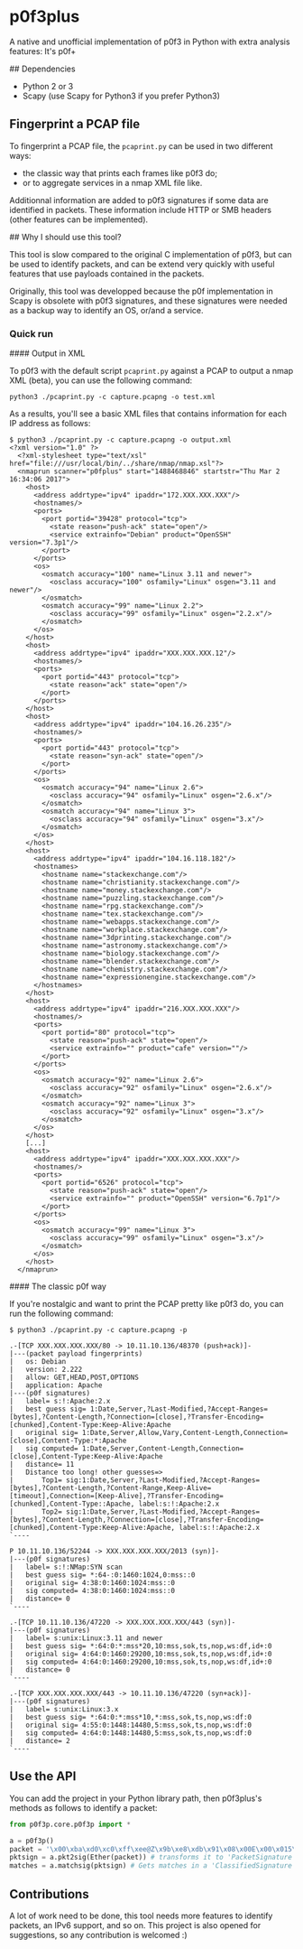 # p0f3plus
A native and unofficial implementation of p0f3 in Python with extra analysis features: It's p0f+

## Dependencies

- Python 2 or 3
- Scapy (use Scapy for Python3 if you prefer Python3)

## Fingerprint a PCAP file

To fingerprint a PCAP file, the `pcaprint.py` can be used in two different ways:

* the classic way that prints each frames like p0f3 do;
* or to aggregate services in a nmap XML file like.

Additionnal information are added to p0f3 signatures if some data are 
identified in packets. These information include HTTP or SMB headers
(other features can be implemented).

## Why I should use this tool?

This tool is slow compared to the original C implementation of p0f3, but can be
used to identify packets, and can be extend very quickly with useful features that 
use payloads contained in the packets. 

Originally, this tool was developped because the p0f implementation in Scapy is
obsolete with p0f3 signatures, and these signatures were needed as a backup
way to identify an OS, or/and a service.  

### Quick run

#### Output in XML

To p0f3 with the default script `pcaprint.py` against a PCAP to output a nmap XML (beta),
you can use the following command:

```
python3 ./pcaprint.py -c capture.pcapng -o test.xml
```

As a results, you'll see a basic XML files that contains information for each IP address
as follows:

```
$ python3 ./pcaprint.py -c capture.pcapng -o output.xml
<?xml version="1.0" ?>
  <?xml-stylesheet type="text/xsl" href="file:///usr/local/bin/../share/nmap/nmap.xsl"?>
  <nmaprun scanner="p0fplus" start="1488468846" startstr="Thu Mar 2 16:34:06 2017">
    <host>
      <address addrtype="ipv4" ipaddr="172.XXX.XXX.XXX"/>
      <hostnames/>
      <ports>
        <port portid="39428" protocol="tcp">
          <state reason="push-ack" state="open"/>
          <service extrainfo="Debian" product="OpenSSH" version="7.3p1"/>
        </port>
      </ports>
      <os>
        <osmatch accuracy="100" name="Linux 3.11 and newer">
          <osclass accuracy="100" osfamily="Linux" osgen="3.11 and newer"/>
        </osmatch>
        <osmatch accuracy="99" name="Linux 2.2">
          <osclass accuracy="99" osfamily="Linux" osgen="2.2.x"/>
        </osmatch>
      </os>
    </host>
    <host>
      <address addrtype="ipv4" ipaddr="XXX.XXX.XXX.12"/>
      <hostnames/>
      <ports>
        <port portid="443" protocol="tcp">
          <state reason="ack" state="open"/>
        </port>
      </ports>
    </host>
    <host>
      <address addrtype="ipv4" ipaddr="104.16.26.235"/>
      <hostnames/>
      <ports>
        <port portid="443" protocol="tcp">
          <state reason="syn-ack" state="open"/>
        </port>
      </ports>
      <os>
        <osmatch accuracy="94" name="Linux 2.6">
          <osclass accuracy="94" osfamily="Linux" osgen="2.6.x"/>
        </osmatch>
        <osmatch accuracy="94" name="Linux 3">
          <osclass accuracy="94" osfamily="Linux" osgen="3.x"/>
        </osmatch>
      </os>
    </host>
    <host>
      <address addrtype="ipv4" ipaddr="104.16.118.182"/>
      <hostnames>
        <hostname name="stackexchange.com"/>
        <hostname name="christianity.stackexchange.com"/>
        <hostname name="money.stackexchange.com"/>
        <hostname name="puzzling.stackexchange.com"/>
        <hostname name="rpg.stackexchange.com"/>
        <hostname name="tex.stackexchange.com"/>
        <hostname name="webapps.stackexchange.com"/>
        <hostname name="workplace.stackexchange.com"/>
        <hostname name="3dprinting.stackexchange.com"/>
        <hostname name="astronomy.stackexchange.com"/>
        <hostname name="biology.stackexchange.com"/>
        <hostname name="blender.stackexchange.com"/>
        <hostname name="chemistry.stackexchange.com"/>
        <hostname name="expressionengine.stackexchange.com"/>
      </hostnames>
    </host>
    <host>
      <address addrtype="ipv4" ipaddr="216.XXX.XXX.XXX"/>
      <hostnames/>
      <ports>
        <port portid="80" protocol="tcp">
          <state reason="push-ack" state="open"/>
          <service extrainfo="" product="cafe" version=""/>
        </port>
      </ports>
      <os>
        <osmatch accuracy="92" name="Linux 2.6">
          <osclass accuracy="92" osfamily="Linux" osgen="2.6.x"/>
        </osmatch>
        <osmatch accuracy="92" name="Linux 3">
          <osclass accuracy="92" osfamily="Linux" osgen="3.x"/>
        </osmatch>
      </os>
    </host>
    [...]
    <host>
      <address addrtype="ipv4" ipaddr="XXX.XXX.XXX.XXX"/>
      <hostnames/>
      <ports>
        <port portid="6526" protocol="tcp">
          <state reason="push-ack" state="open"/>
          <service extrainfo="" product="OpenSSH" version="6.7p1"/>
        </port>
      </ports>
      <os>
        <osmatch accuracy="99" name="Linux 3">
          <osclass accuracy="99" osfamily="Linux" osgen="3.x"/>
        </osmatch>
      </os>
    </host>
  </nmaprun>
```

#### The classic p0f way

If you're nostalgic and want to print the PCAP pretty like p0f3 do, you can run
the following command:

```
$ python3 ./pcaprint.py -c capture.pcapng -p

.-[TCP XXX.XXX.XXX.XXX/80 -> 10.11.10.136/48370 (push+ack)]-
|---(packet payload fingerprints)
|   os: Debian
|   version: 2.222
|   allow: GET,HEAD,POST,OPTIONS
|   application: Apache
|---(p0f signatures)
|   label= s:!:Apache:2.x
|   best guess sig= 1:Date,Server,?Last-Modified,?Accept-Ranges=[bytes],?Content-Length,?Connection=[close],?Transfer-Encoding=[chunked],Content-Type:Keep-Alive:Apache
|   original sig= 1:Date,Server,Allow,Vary,Content-Length,Connection=[close],Content-Type:*:Apache
|   sig computed= 1:Date,Server,Content-Length,Connection=[close],Content-Type:Keep-Alive:Apache
|   distance= 11
|   Distance too long! other guesses=>
|       Top1= sig:1:Date,Server,?Last-Modified,?Accept-Ranges=[bytes],?Content-Length,?Content-Range,Keep-Alive=[timeout],Connection=[Keep-Alive],?Transfer-Encoding=[chunked],Content-Type::Apache, label:s:!:Apache:2.x
|       Top2= sig:1:Date,Server,?Last-Modified,?Accept-Ranges=[bytes],?Content-Length,?Connection=[close],?Transfer-Encoding=[chunked],Content-Type:Keep-Alive:Apache, label:s:!:Apache:2.x
`----

P 10.11.10.136/52244 -> XXX.XXX.XXX.XXX/2013 (syn)]-
|---(p0f signatures)
|   label= s:!:NMap:SYN scan
|   best guess sig= *:64-:0:1460:1024,0:mss::0
|   original sig= 4:38:0:1460:1024:mss::0
|   sig computed= 4:38:0:1460:1024:mss::0
|   distance= 0
`----

.-[TCP 10.11.10.136/47220 -> XXX.XXX.XXX.XXX/443 (syn)]-
|---(p0f signatures)
|   label= s:unix:Linux:3.11 and newer
|   best guess sig= *:64:0:*:mss*20,10:mss,sok,ts,nop,ws:df,id+:0
|   original sig= 4:64:0:1460:29200,10:mss,sok,ts,nop,ws:df,id+:0
|   sig computed= 4:64:0:1460:29200,10:mss,sok,ts,nop,ws:df,id+:0
|   distance= 0
`----

.-[TCP XXX.XXX.XXX.XXX/443 -> 10.11.10.136/47220 (syn+ack)]-
|---(p0f signatures)
|   label= s:unix:Linux:3.x
|   best guess sig= *:64:0:*:mss*10,*:mss,sok,ts,nop,ws:df:0
|   original sig= 4:55:0:1448:14480,5:mss,sok,ts,nop,ws:df:0
|   sig computed= 4:64:0:1448:14480,5:mss,sok,ts,nop,ws:df:0
|   distance= 2
`----
```
## Use the API

You can add the project in your Python library path, then p0f3plus's methods as follows to identify a packet:

```python
from p0f3p.core.p0f3p import *

a = p0f3p()
packet = '\x00\xba\xd0\xc0\xff\xee@Z\x9b\xe8\xdb\x91\x08\x00E\x00\x015\x0b @\x007\x06\x99\x07h\x10!\xf9BBBB\x00P\xb7t\xa4\xf0\x1d\x0c\x1c{\xcb\x9bP\x18\x00 v\xdd\x00\x00HTTP/1.1 204 No Content\r\nDate: Thu, 21 Apr 2016 11:08:56 GMT\r\nConnection: keep-alive\r\nCache-Control: private\r\nPragma: no-cache\r\nX-Frame-Options: SAMEORIGIN\r\nX-Request-Guid: 2f5dfddc-1d7a-45d7-a739-00584d917948\r\nServer: cloudflare-nginx\r\nCF-RAY: 29706181e6ee102b-CDG\r\n\r\n'
pktsign = a.pkt2sig(Ether(packet)) # transforms it to 'PacketSignature' object. Value of pktsign.signature = '1:Date,Connection=[keep-alive],Cache-Control,Pragma,X-Frame-Options,X-Request-Guid,Server,CF-RAY:*:cloudflare'
matches = a.matchsig(pktsign) # Gets matches in a 'ClassifiedSignature' object. The computed signature before the matching is '1:Date,Server,Connection=[Keep-Alive],Keep-Alive=[timeout]:Content-Type,Accept-Ranges:Apache'. The best match is '1:Date,Server,Connection=[Keep-Alive],Keep-Alive=[timeout]:Content-Type,Accept-Ranges:Apache' and you can access to the top3, label, distance, etc. to perform your analysises.
```

## Contributions

A lot of work need to be done, this tool needs more features to identify packets, an IPv6 support, and so on. 
This project is also opened for suggestions, so any contribution is welcomed :) 
